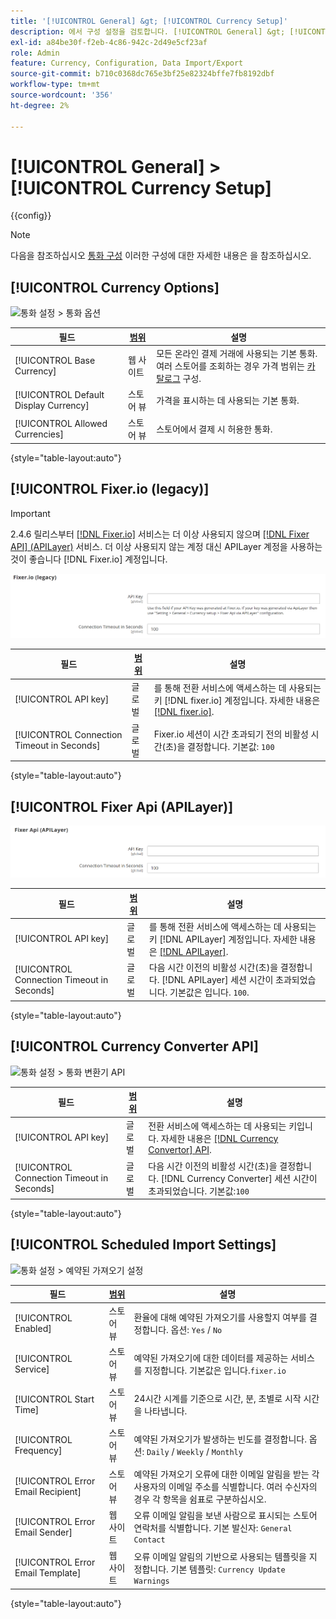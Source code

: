 ```yaml
---
title: '[!UICONTROL General] &gt; [!UICONTROL Currency Setup]'
description: 에서 구성 설정을 검토합니다. [!UICONTROL General] &gt; [!UICONTROL Currency Setup] 상거래 관리자의 페이지입니다.
exl-id: a84be30f-f2eb-4c86-942c-2d49e5cf23af
role: Admin
feature: Currency, Configuration, Data Import/Export
source-git-commit: b710c0368dc765e3bf25e82324bffe7fb8192dbf
workflow-type: tm+mt
source-wordcount: '356'
ht-degree: 2%

---
```


# [!UICONTROL General] > [!UICONTROL Currency Setup]

{{config}}

>[!NOTE]
>
>다음을 참조하십시오 [통화 구성](../../stores-purchase/currency-configuration.md) 이러한 구성에 대한 자세한 내용은 을 참조하십시오.

## [!UICONTROL Currency Options]

![통화 설정 > 통화 옵션](./assets/currency-setup-currency-options.png)<!-- zoom -->

| 필드 | [범위](../../getting-started/websites-stores-views.md#scope-settings) | 설명 |
|--- |--- |--- |
| [!UICONTROL Base Currency] | 웹 사이트 | 모든 온라인 결제 거래에 사용되는 기본 통화. 여러 스토어를 조회하는 경우 가격 범위는 [카탈로그](../catalog/catalog.md) 구성. |
| [!UICONTROL Default Display Currency] | 스토어 뷰 | 가격을 표시하는 데 사용되는 기본 통화. |
| [!UICONTROL Allowed Currencies] | 스토어 뷰 | 스토어에서 결제 시 허용한 통화. |

{style="table-layout:auto"}

## [!UICONTROL Fixer.io (legacy)]

>[!IMPORTANT]
>
>2.4.6 릴리스부터 [[!DNL Fixer.io]](https://fixer.io/) 서비스는 더 이상 사용되지 않으며 [[!DNL Fixer API] (APILayer)](https://apilayer.com/marketplace/fixer-api) 서비스. 더 이상 사용되지 않는 계정 대신 APILayer 계정을 사용하는 것이 좋습니다 [!DNL Fixer.io] 계정입니다.

![통화 설정 > Fixer.io](./assets/currency-setup-fixer.png)<!-- zoom -->

| 필드 | [범위](../../getting-started/websites-stores-views.md#scope-settings) | 설명 |
|--- |--- |--- |
| [!UICONTROL API key] | 글로벌 | 를 통해 전환 서비스에 액세스하는 데 사용되는 키 [!DNL fixer.io] 계정입니다. 자세한 내용은 [[!DNL fixer.io]](https://fixer.io/). |
| [!UICONTROL Connection Timeout in Seconds] | 글로벌 | Fixer.io 세션이 시간 초과되기 전의 비활성 시간(초)을 결정합니다. 기본값: `100` |

{style="table-layout:auto"}

## [!UICONTROL Fixer Api (APILayer)]

![통화 설정 > Fixer Api(APILayer)](./assets/currency-setup-fixer-api.png)<!-- zoom -->

| 필드 | [범위](../../getting-started/websites-stores-views.md#scope-settings) | 설명 |
|--- |--- |--- |
| [!UICONTROL API key] | 글로벌 | 를 통해 전환 서비스에 액세스하는 데 사용되는 키 [!DNL APILayer] 계정입니다. 자세한 내용은 [[!DNL APILayer]](https://apilayer.com/). |
| [!UICONTROL Connection Timeout in Seconds] | 글로벌 | 다음 시간 이전의 비활성 시간(초)을 결정합니다. [!DNL APILayer] 세션 시간이 초과되었습니다. 기본값은 입니다. `100`. |

{style="table-layout:auto"}

## [!UICONTROL Currency Converter API]

![통화 설정 > 통화 변환기 API](./assets/currency-setup-converter.png)<!-- zoom -->

| 필드 | [범위](../../getting-started/websites-stores-views.md#scope-settings) | 설명 |
|--- |--- |--- |
| [!UICONTROL API key] | 글로벌 | 전환 서비스에 액세스하는 데 사용되는 키입니다. 자세한 내용은 [[!DNL Currency Convertor] API](https://free.currencyconverterapi.com/). |
| [!UICONTROL Connection Timeout in Seconds] | 글로벌 | 다음 시간 이전의 비활성 시간(초)을 결정합니다. [!DNL Currency Converter] 세션 시간이 초과되었습니다. 기본값:`100` |

{style="table-layout:auto"}

## [!UICONTROL Scheduled Import Settings]

![통화 설정 > 예약된 가져오기 설정](./assets/currency-setup-scheduled-import-settings.png)<!-- zoom -->

| 필드 | [범위](../../getting-started/websites-stores-views.md#scope-settings) | 설명 |
|--- |--- |--- |
| [!UICONTROL Enabled] | 스토어 뷰 | 환율에 대해 예약된 가져오기를 사용할지 여부를 결정합니다. 옵션: `Yes` / `No` |
| [!UICONTROL Service] | 스토어 뷰 | 예약된 가져오기에 대한 데이터를 제공하는 서비스를 지정합니다. 기본값은 입니다.`fixer.io` |
| [!UICONTROL Start Time] | 스토어 뷰 | 24시간 시계를 기준으로 시간, 분, 초별로 시작 시간을 나타냅니다. |
| [!UICONTROL Frequency] | 스토어 뷰 | 예약된 가져오기가 발생하는 빈도를 결정합니다. 옵션: `Daily` / `Weekly` / `Monthly` |
| [!UICONTROL Error Email Recipient] | 스토어 뷰 | 예약된 가져오기 오류에 대한 이메일 알림을 받는 각 사용자의 이메일 주소를 식별합니다. 여러 수신자의 경우 각 항목을 쉼표로 구분하십시오. |
| [!UICONTROL Error Email Sender] | 웹 사이트 | 오류 이메일 알림을 보낸 사람으로 표시되는 스토어 연락처를 식별합니다. 기본 발신자: `General Contact` |
| [!UICONTROL Error Email Template] | 웹 사이트 | 오류 이메일 알림의 기반으로 사용되는 템플릿을 지정합니다. 기본 템플릿: `Currency Update Warnings` |

{style="table-layout:auto"}
